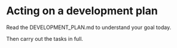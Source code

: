 # Acting on a development plan

Read the DEVELOPMENT_PLAN.md to understand your goal today.

Then carry out the tasks in full.
